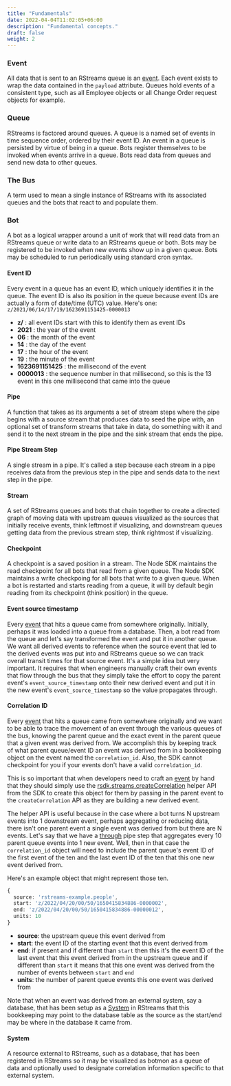 ```yaml
---
title: "Fundamentals"
date: 2022-04-04T11:02:05+06:00
description: "Fundamental concepts."
draft: false
weight: 2
---
```


### Event
All data that is sent to an RStreams queue is an [event](https://leoplatform.github.io/Nodejs/interfaces/lib_types.BaseEvent.html).
Each event exists to wrap the data contained in the `payload` attribute.  Queues hold events of a consistent type, such as 
all Employee objects or all Change Order request objects for example.

### Queue
RStreams is factored around queues.  A queue is a named set of events in time sequence order, ordered by their event ID.
An event in a queue is persisted by virtue of being in a queue.  Bots register themselves to be invoked when events arrive in a queue.
Bots read data from queues and send new data to other queues.

### The Bus
A term used to mean a single instance of RStreams with its associated queues and the bots that react to and populate them.

### Bot
A bot as a logical wrapper around a unit of work that will read data from an RStreams queue or write data to an RStreams
queue or both.  Bots may be registered to be invoked when new events show up in a given queue.  Bots may be scheduled
to run periodically using standard cron syntax.

#### Event ID
Every event in a queue has an event ID, which uniquely identifies it in the queue.  The event ID is also its position
in the queue because event IDs are actually a form of date/time (UTC) value.
Here's one: `z/2021/06/14/17/19/1623691151425-0000013`

* **z/** : all event IDs start with this to identify them as event IDs
* **2021** : the year of the event
* **06** : the month of the event
* **14** : the day of the event
* **17** : the hour of the event
* **19** : the minute of the event
* **1623691151425** : the millisecond of the event
* **0000013** : the sequence number in that millisecond, so this is the 13 event in this one millisecond that came into the queue

#### Pipe
A function that takes as its arguments a set of stream steps where the pipe begins with a source stream that produces data to
seed the pipe with, an optional set of transform streams that take in data, do something with it and send it to the next stream
in the pipe and the sink stream that ends the pipe.

#### Pipe Stream Step
A single stream in a pipe.  It's called a step because each stream in a pipe receives data from the previous step in the pipe and
sends data to the next step in the pipe.

#### Stream
A set of RStreams queues and bots that chain together to create a directed graph of moving data with upstream queues 
visualized as the sources that initially receive events, think leftmost if visualizing, and downstream queues getting
data from the previous stream step, think rightmost if visualizing.

#### Checkpoint
A checkpoint is a saved position in a stream.  The Node SDK maintains the read checkpoint for all bots that read from a given
queue.  The Node SDK maintains a write checkpoing for all bots that write to a given queue.  When a bot is restarted and
starts reading from a queue, it will by default begin reading from its checkpoint (think position) in the queue.

#### Event source timestamp
Every [event](https://leoplatform.github.io/Nodejs/interfaces/lib_types.BaseEvent.html)
that hits a queue came from somewhere originally.  Initially, perhaps it was loaded into a queue
from a database.  Then, a bot read from the queue and let's say transformed the event and put 
it in another queue.  We want all derived events to reference when the source event that led to the derived
events was put into and RStreams queue so we can track overall transit times for that source event.  It's a simple
idea but very important.  It requires that when engineers manually craft their own events that flow
through the bus that they simply take the effort to copy the parent event's `event_source_timestamp` 
onto their new derived event and put it in the new event's `event_source_timestamp` so the value propagates
through.

#### Correlation ID
Every [event](https://leoplatform.github.io/Nodejs/interfaces/lib_types.BaseEvent.html)
that hits a queue came from somewhere originally and we want to be able to trace the movement
of an event through the various queues of the bus, knowing the parent queue and the exact event in the parent
queue that a given event was derived from.  We accomplish this by keeping track of what parent
queue/event ID an event was derived from in a bookkeeping object on the event named the `correlation_id`.  Also,
the SDK cannot checkpoint for you if your events don't have a valid `correldation_id`.

This is so important that when developers need to craft an
 [event](https://leoplatform.github.io/Nodejs/interfaces/lib_types.BaseEvent.html) by hand that they should simply use the 
[rsdk.streams.createCorrelation](https://leoplatform.github.io/Nodejs/modules/index.StreamUtil.html#createCorrelation)
helper API from the SDK to create this object for them by passing in the parent event to the `createCorrelation`
API as they are building a new derived event.

The helper API is useful because in the case where a bot turns N upstream events into 1 downstream event, 
perhaps aggregating or reducing data, there isn't one parent event a single event was derived from but there are
N events.  Let's say that we have a [through](../../../rstreams-node-sdk/sdk-apis/transform-streams/through) pipe step
that aggregates every 10 parent queue events into 1 new event.  Well, then in that case the `correlation_id` object
will need to include the parent queue's event ID of the first event of the ten and the last event ID of the ten that this
one new event derived from.  

Here's an example object that might represent those ten.

```typescript {linenos=inline,anchorlinenos=true,lineanchors=evtsourcetm}
{
  source: 'rstreams-example.people',
  start: 'z/2022/04/20/00/50/1650415834886-0000002',
  end: 'z/2022/04/20/00/50/1650415834886-00000012',
  units: 10
}
```

* **source**: the upstream queue this event derived from
* **start**: the event ID of the starting event that this event derived from
* **end**: if present and if different than `start` then this it's the event ID of the last event that this event
derived from in the upstream queue and if different than `start` it means that this one event was derived from 
the number of events between `start` and `end`
* **units**: the number of parent queue events this one event was derived from

 Note that when an event was derived from an external system, say a database, that has been setup as a [System](#system)
 in RStreams that this bookkeeping may point to the database table as the source as the start/end may be where in the
 database it came from.

#### System
A resource external to RStreams, such as a database, that has been registered in RStreams so it may be visualized as
botmon as a queue of data and optionally used to designate correlation information specific to that external system.

